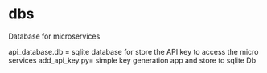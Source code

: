 # dbs
Database for microservices

api_database.db = sqlite database for store the API key to access the micro services
add_api_key.py= simple key generation app and store to sqlite Db
